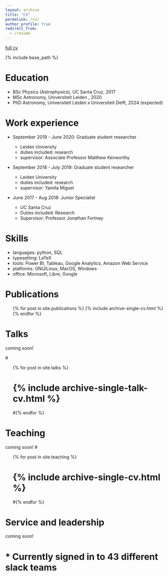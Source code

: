 ```yaml
---
layout: archive
title: "CV"
permalink: /cv/
author_profile: true
redirect_from:
  - /resume
---
```


[full cv](/home/chris/Documents/git_repos/astroseay.github.io/files/cv.pdf)

{% include base_path %}

Education
======
* BSc Physics (Astrophysics), UC Santa Cruz, 2017
* MSc Astronomy, Universiteit Leiden , 2020
* PhD Astronomy, Universiteit Leiden x Universiteit Delft, 2024 (expected)

Work experience
======
* September 2019 - June 2020: Graduate student researcher 
  * Leiden University
  * duties included: research
  * supervisor: Associate Professor Matthew Kenworthy

* September 2018 - July 2019: Graduate student researcher
  * Leiden University
  * duties included: research
  * supervisor: Yamila Miguel

* June 2017 - Aug 2018: Junior Specialist
  * UC Santa Cruz
  * Duties included: Research
  * Supervisor: Professor Jonathan Fortney

Skills
======
* languages: python, SQL
* typesetting: LaTeX
* tools: Power BI, Tableau, Google Analytics, Amazon Web Service
* platforms: GNU/Linux, MacOS, Windows
* office: Microsoft, Libre, Google

Publications
======
  <ul>{% for post in site.publications %}
    {% include archive-single-cv.html %}
  {% endfor %}</ul>
 
Talks
======
coming soon!

  #<ul>{% for post in site.talks %}
  #  {% include archive-single-talk-cv.html %}
  #{% endfor %}</ul>
 
Teaching
======
coming soon!
  #<ul>{% for post in site.teaching %}
  #  {% include archive-single-cv.html %}
  #{% endfor %}</ul>
  
Service and leadership
======
coming soon!
# * Currently signed in to 43 different slack teams
